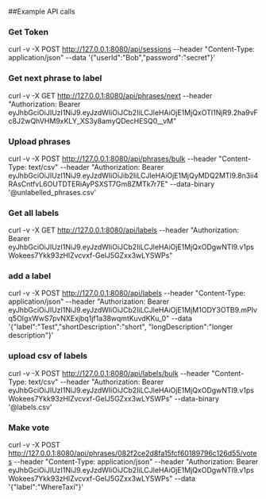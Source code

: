 

##Example API calls

### Get Token
curl -v -X POST http://127.0.0.1:8080/api/sessions --header "Content-Type: application/json" --data '{"userId":"Bob","password":"secret"}'

### Get next phrase to label
curl -v -X GET http://127.0.0.1:8080/api/phrases/next --header "Authorization: Bearer eyJhbGciOiJIUzI1NiJ9.eyJzdWIiOiJCb2IiLCJleHAiOjE1MjQxOTI1NjR9.2ha9vFc8J2wQhVHM9xKLY_XS3y8amyQDecHESQ0__vM"

### Upload phrases
curl -v -X POST http://127.0.0.1:8080/api/phrases/bulk --header "Content-Type: text/csv" --header "Authorization: Bearer eyJhbGciOiJIUzI1NiJ9.eyJzdWIiOiJib2IiLCJleHAiOjE1MjQyMDQ2MTl9.8n3ii4RAsCntfvL6OUTDTERiAyPSXST7Gm8ZMTk7r7E" --data-binary '@unlabelled_phrases.csv'

### Get all labels
curl -v -X GET http://127.0.0.1:8080/api/labels --header "Authorization: Bearer eyJhbGciOiJIUzI1NiJ9.eyJzdWIiOiJCb2IiLCJleHAiOjE1MjQxODgwNTl9.v1psWokees7Ykk93zHlZvcvxf-GelJ5GZxx3wLYSWPs"

### add a label
curl -v -X POST http://127.0.0.1:8080/api/labels --header "Content-Type: application/json" --header "Authorization: Bearer eyJhbGciOiJIUzI1NiJ9.eyJzdWIiOiJCb2IiLCJleHAiOjE1MjM1ODY3OTB9.mPIvq5OIgxWwS7pvNXExjbq1jf1a38wqmtKuvdKKu_0" --data '{"label":"Test","shortDescription":"short", "longDescription":"longer description"}'

### upload csv of labels
curl -v -X POST http://127.0.0.1:8080/api/labels/bulk --header "Content-Type: text/csv" --header "Authorization: Bearer eyJhbGciOiJIUzI1NiJ9.eyJzdWIiOiJCb2IiLCJleHAiOjE1MjQxODgwNTl9.v1psWokees7Ykk93zHlZvcvxf-GelJ5GZxx3wLYSWPs" --data-binary '@labels.csv'

### Make vote
curl -v -X POST http://127.0.0.1:8080/api/phrases/082f2ce2d8fa15fcf60189796c126d55/votes --header "Content-Type: application/json" --header "Authorization: Bearer eyJhbGciOiJIUzI1NiJ9.eyJzdWIiOiJCb2IiLCJleHAiOjE1MjQxODgwNTl9.v1psWokees7Ykk93zHlZvcvxf-GelJ5GZxx3wLYSWPs" --data '{"label":"WhereTaxi"}'

